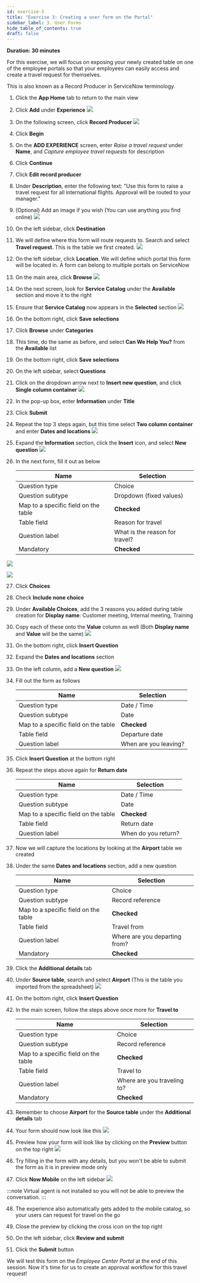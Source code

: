 ```yaml
---
id: exercise-3
title: "Exercise 3: Creating a user form on the Portal"
sidebar_label: 3. User Forms
hide_table_of_contents: true
draft: false
---
```


**Duration: 30 minutes**

For this exercise, we will focus on exposing your newly created table on one of the employee portals so that your employees can easily access and create a travel request for themselves.

This is also known as a Record Producer in ServiceNow terminology. 

1. Click the **App Home** tab to return to the main view


2. Click **Add** under **Experience**
![](images/addexp.png)


3. On the following screen, click **Record Producer**
![](images/selectrp.png) 


4. Click **Begin**


5. On the **ADD EXPERIENCE** screen, enter *Raise a travel request* under **Name**, and *Capture employee travel requests* for description
    

6. Click **Continue**


7. Click **Edit record producer**


8. Under **Description**, enter the following text: "Use this form to raise a travel request for all international flights. Approval will be routed to your manager."


9. (Optional) Add an image if you wish (You can use anything you find online)
![](images/basicinforp.png)


10. On the left sidebar, click **Destination**


11. We will define where this form will route requests to. Search and select **Travel request**. This is the table we first created.
![](images/destination.png)


12. On the left sidebar, click **Location**. We will define which portal this form will be located in. A form can belong to multiple portals on ServiceNow


13. On the main area, click **Browse**
![](images/browse.png)


14. On the next screen, look for **Service Catalog** under the **Available** section and move it to the right


15. Ensure that **Service Catalog** now appears in the **Selected** section
![](images/browsesc.png)


16. On the bottom right, click **Save selections**


17. Click **Browse** under **Categories**


18. This time, do the same as before, and select **Can We Help You?** from the **Available** list


19. On the bottom right, click **Save selections**


20. On the left sidebar, select **Questions**


21. Click on the dropdown arrow next to **Insert new question**, and click **Single column container**
![](images/addcolumn1.png)


22. In the pop-up box, enter **Information** under **Title**


23. Click **Submit**


24. Repeat the top 3 steps again, but this time select **Two column container** and enter **Dates and locations**
![](images/columndone.png)


25. Expand the **Information** section, click the **Insert** icon, and select **New question**
![](images/newquesiton.png)


26. In the next form, fill it out as below

    Name | Selection
    -------------- | --------------
    Question type | Choice
    Question subtype | Dropdown (fixed values)
    Map to a specific field on the table | **Checked**
    Table field | Reason for travel
    Question label | What is the reason for travel?
    Mandatory | **Checked**

![](images/choicept1.png)

![](images/choicept2.png)


27. Click **Choices**


28. Check **Include none choice**


29. Under **Available Choices**, add the 3 reasons you added during table creation for **Display name**: Customer meeting, Internal meeting, Training


30. Copy each of these onto the **Value** column as well (Both **Display name** and **Value** will be the same)
![](images/copychoices.png)


31. On the bottom right, click **Insert Question**


32. Expand the **Dates and locations** section


33. On the left column, add a **New question**
![](images/datequestion.png)


34. Fill out the form as follows

    Name | Selection
    -------------- | --------------
    Question type | Date / Time
    Question subtype | Date
    Map to a specific field on the table | **Checked**
    Table field | Departure date
    Question label | When are you leaving?


35. Click **Insert Question** at the bottom right


36. Repeat the steps above again for **Return date**

    Name | Selection
    -------------- | --------------
    Question type | Date / Time
    Question subtype | Date
    Map to a specific field on the table | **Checked**
    Table field | Return date
    Question label | When do you return?


37. Now we will capture the locations by looking at the **Airport** table we created


38. Under the same **Dates and locations** section, add a new question

    Name | Selection
    -------------- | --------------
    Question type | Choice
    Question subtype | Record reference
    Map to a specific field on the table | **Checked**
    Table field | Travel from
    Question label | Where are you departing from?
    Mandatory | **Checked**


39. Click the **Additional details** tab


40. Under **Source table**, search and select **Airport** (This is the table you imported from the spreadsheet)
![](images/selectairport.png)


41. On the bottom right, click **Insert Question**


42. In the main screen, follow the steps above once more for **Travel to**

    Name | Selection
    -------------- | --------------
    Question type | Choice
    Question subtype | Record reference
    Map to a specific field on the table | **Checked**
    Table field | Travel to
    Question label | Where are you traveling to?
    Mandatory | **Checked**


43. Remember to choose **Airport** for the **Source table** under the **Additional details** tab


44. Your form should now look like this
![](images/clickpreview.png)


45. Preview how your form will look like by clicking on the **Preview** button on the top right
![](images/previewform.png)
    

46. Try filling in the form with any details, but you won't be able to submit the form as it is in preview mode only


47. Click **Now Mobile** on the left sidebar
![](images/nowmobile.png)

:::note
Virtual agent is not installed so you will not be able to preview the conversation.
:::

48. The experience also automatically gets added to the mobile catalog, so your users can request for travel on the go


49. Close the preview by clicking the cross icon on the top right


50. On the left sidebar, click **Review and submit**


51. Click the **Submit** button


We will test this form on the *Employee Center Portal* at the end of this session. Now it's time for us to create an approval workflow for this travel request!